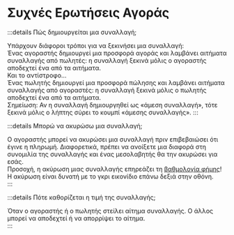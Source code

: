 # Συχνές Ερωτήσεις Αγοράς

:::details Πώς δημιουργείται μια συναλλαγή;

Υπάρχουν διάφοροι τρόποι για να ξεκινήσει μια συναλλαγή:  
Ένας αγοραστής δημιουργεί μια προσφορά αγοράς και λαμβάνει αιτήματα συναλλαγής από πωλητές: η συναλλαγή ξεκινά μόλις ο αγοραστής αποδεχτεί ένα από τα αιτήματα.  
Και το αντίστροφο…  
Ένας πωλητής δημιουργεί μια προσφορά πώλησης και λαμβάνει αιτήματα συναλλαγής από αγοραστές: η συναλλαγή ξεκινά μόλις ο πωλητής αποδεχτεί ένα από τα αιτήματα.  
Σημείωση: Αν η συναλλαγή δημιουργηθεί ως «άμεση συναλλαγή», τότε ξεκινά μόλις ο λήπτης σύρει το κουμπί «άμεσης συναλλαγής». 
:::

:::details Μπορώ να ακυρώσω μια συναλλαγή;

Ο αγοραστής μπορεί να ακυρώσει μια συναλλαγή πριν επιβεβαιώσει ότι έγινε η πληρωμή. Διαφορετικά, πρέπει να ανοίξετε μια διαφορά στη συνομιλία της συναλλαγής και ένας μεσολαβητής θα την ακυρώσει για εσάς.  
Προσοχή, η ακύρωση μιας συναλλαγής επηρεάζει τη [βαθμολογία φήμης](/el/faq/account/#what-does-the-peach-score-mean)!  
Η ακύρωση είναι δυνατή με το γκρι εικονίδιο επάνω δεξιά στην οθόνη.  
:::

:::details Πότε καθορίζεται η τιμή της συναλλαγής;

Όταν ο αγοραστής ή ο πωλητής στείλει αίτημα συναλλαγής. Ο άλλος μπορεί να αποδεχτεί ή να απορρίψει το αίτημα.  
:::
